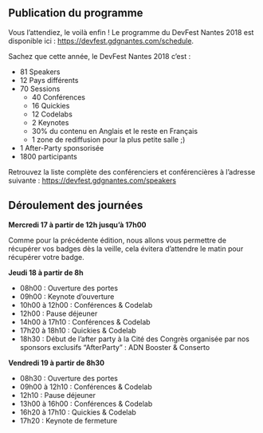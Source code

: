## Publication du programme

Vous l’attendiez, le voilà enfin ! Le programme du DevFest Nantes 2018 est disponible ici : https://devfest.gdgnantes.com/schedule.

Sachez que cette année, le DevFest Nantes 2018 c’est :
* 81 Speakers
* 12 Pays différents
* 70 Sessions
  * 40 Conférences 
  * 16 Quickies
  * 12 Codelabs
  * 2 Keynotes
  * 30% du contenu en Anglais et le reste en Français
  * 1 zone de rediffusion pour la plus petite salle ;)
* 1 After-Party sponsorisée
* 1800 participants

Retrouvez la liste complète des conférenciers et conférencières à l’adresse suivante : https://devfest.gdgnantes.com/speakers

## Déroulement des journées

**Mercredi 17 à partir de 12h jusqu’à 17h00**

Comme pour la précédente édition, nous allons vous permettre de récupérer vos badges dès la veille, cela évitera d’attendre le matin pour récupérer votre badge. 

**Jeudi 18 à partir de 8h**
* 08h00 : Ouverture des portes
* 09h00 : Keynote d’ouverture
* 10h00 à 12h00 : Conférences & Codelab
* 12h00 : Pause déjeuner
* 14h00 à 17h10 : Conférences & Codelab
* 17h20 à 18h10 : Quickies & Codelab
* 18h30 : Début de l’after party à la Cité des Congrès organisée par nos sponsors exclusifs “AfterParty” : ADN Booster & Conserto

**Vendredi 19 à partir de 8h30**
* 08h30 : Ouverture des portes
* 09h00 à 12h10 : Conférences & Codelab
* 12h10 : Pause déjeuner
* 13h00 à 16h00 : Conférences & Codelab
* 16h20 à 17h10 : Quickies & Codelab
* 17h20 : Keynote de fermeture
